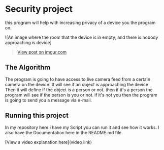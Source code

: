# Security project

 this program will help with increasing privacy of a device you the program on. 

![An image where the room that the device is in empty, and there is nobody approaching is device]<blockquote class="imgur-embed-pub" lang="en" data-id="JsHxvs2"><a href="https://imgur.com/JsHxvs2">View post on imgur.com</a></blockquote>

## The Algorithm

The program is going to have access to live camera feed from a certain camera on the device. It will see if an object is approaching the device. Then it will define if the object is a person or not. then if it's a person the program will see if the person is you or not. if it's not you then the program is going to send you a message via e-mail. 

## Running this project

In my repository here i have my Script you can run it and see how it works. 
I also have the Documentation here in the README.md file. 

[View a video explanation here](video link)
